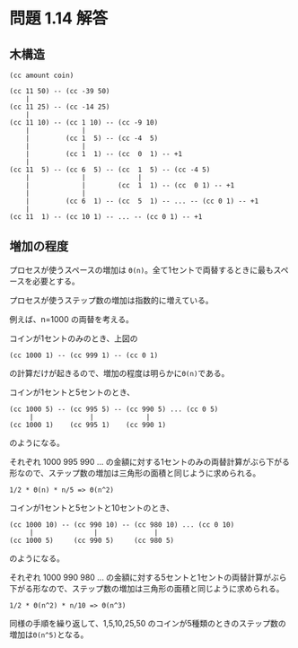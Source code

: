 # 問題 1.14 解答

## 木構造

`(cc amount coin)`

```
(cc 11 50) -- (cc -39 50)
    |
(cc 11 25) -- (cc -14 25)
    |
(cc 11 10) -- (cc 1 10) -- (cc -9 10)
    |             |
    |         (cc 1  5) -- (cc -4  5)
    |             |
    |         (cc 1  1) -- (cc  0  1) -- +1
    |
(cc 11  5) -- (cc 6  5) -- (cc  1  5) -- (cc -4 5)
    |             |             |
    |             |        (cc  1  1) -- (cc  0 1) -- +1
    |             |
    |         (cc 6  1) -- (cc  5  1) -- ... -- (cc 0 1) -- +1
    |
(cc 11  1) -- (cc 10 1) -- ... -- (cc 0 1) -- +1
```

## 増加の程度

プロセスが使うスペースの増加は `Θ(n)`。全て1セントで両替するときに最もスペースを必要とする。

プロセスが使うステップ数の増加は指数的に増えている。

例えば、n=1000 の両替を考える。

コインが1セントのみのとき、上図の

```
(cc 1000 1) -- (cc 999 1) -- (cc 0 1)
```

の計算だけが起きるので、増加の程度は明らかに`Θ(n)`である。

コインが1セントと5セントのとき、

```
(cc 1000 5) -- (cc 995 5) -- (cc 990 5) ... (cc 0 5)
     |              |             |
(cc 1000 1)    (cc 995 1)    (cc 990 1)
```

のようになる。

それぞれ 1000 995 990 ... の金額に対する1セントのみの両替計算がぶら下がる形なので、ステップ数の増加は三角形の面積と同じように求められる。

```
1/2 * Θ(n) * n/5 => Θ(n^2)
```

コインが1セントと5セントと10セントのとき、

```
(cc 1000 10) -- (cc 990 10) -- (cc 980 10) ... (cc 0 10)
     |               |              |
(cc 1000 5)     (cc 990 5)     (cc 980 5)
```

のようになる。

それぞれ 1000 990 980 ... の金額に対する5セントと1セントの両替計算がぶら下がる形なので、ステップ数の増加は三角形の面積と同じように求められる。

```
1/2 * Θ(n^2) * n/10 => Θ(n^3)
```

同様の手順を繰り返して、1,5,10,25,50 のコインが5種類のときのステップ数の増加は`Θ(n^5)`となる。
